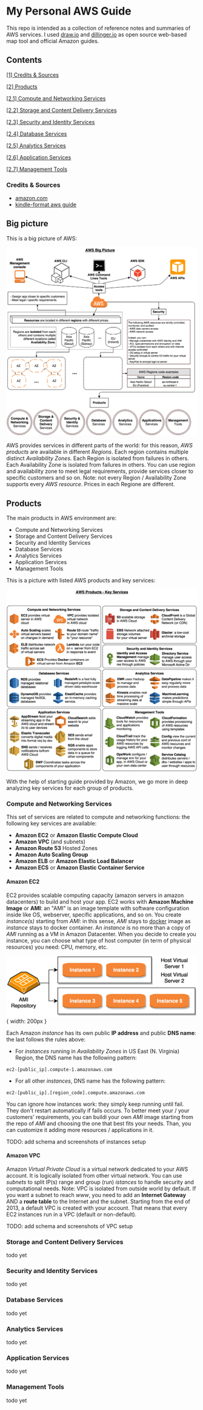 # My Personal AWS Guide

This repo is intended as a collection of reference notes and summaries of AWS services. I used [draw.io](https://draw.io) and [dillinger.io](https://dillinger.io) as open source web-based map tool and official Amazon guides.

## Contents

[[1] Credits & Sources](#creditsandsources)

[[2] Products](#products)

[[2.1] Compute and Networking Services](#cns)

[[2.2] Storage and Content Delivery Services](#scds)

[[2.3] Security and Identity Services](#sis)

[[2.4] Database Services](#ds)

[[2.5] Analytics Services](#as)

[[2.6] Application Services](#aps)

[[2.7] Management Tools](#mt)

### <a name="creditsandsources"></a>Credits & Sources

- [amazon.com](https://amazon.com)
- [kindle-format aws guide](https://www.amazon.com/Amazon-Web-Services/e/B007R6MVQ6)

## Big picture

This is a big picture of AWS:

![Big picture](./images/aws_1.0_big_picture.png)

AWS provides services in different parts of the world: for this reason, _AWS products_ are available in different _Regions_. Each region contains multiple distinct _Availability Zones_. Each Region is isolated from failures in others. Each Availability Zone is isolated from failures in others. You can use region and availability zone to meet legal requirements, provide services closer to specific customers and so on. Note: not every Region / Availability Zone supports every _AWS resource_. Prices in each Regione are different.

## <a name="products"></a>Products

The main products in AWS environment are:

- Compute and Networking Services
- Storage and Content Delivery Services
- Security and Identity Services
- Database Services
- Analytics Services
- Application Services
- Management Tools

This is a picture with listed AWS products and key services:

![Products](./images/aws_1.0_products.png)

With the help of starting guide provided by Amazon, we go more in deep analyzing key services for each group of products. 

### <a name="cns"></a>Compute and Networking Services

This set of services are related to compute and networking functions: the following key services are available:
- __Amazon EC2__ or __Amazon Elastic Compute Cloud__
- __Amazon VPC__ (and subnets)
- __Amazon Route 53__ Hosted Zones
- __Amazon Auto Scaling Group__
- __Amazon ELB__ or __Amazon Elastic Load Balancer__
- __Amazon ECS__ or __Amazon Elastic Container Service__

#### Amazon EC2

EC2 provides scalable computing capacity (amazon servers in amazon datacenters) to build and host your app. EC2 works with __Amazon Machine Image__ or __AMI__: an "AMI" is an image template with software configuration inside like OS, webserver, specific applications, and so on. You create _instance(s)_ starting from _AMI_: in this sense, _AMI_ stays to [docker](https://docker.com) image as _instance_ stays to docker container. An _instance_ is no more than a copy of _AMI_ running as a VM in Amazon Datacenter. When you decide to create you instance, you can choose what type of host computer (in term of physical resources) you need: CPU, memory, etc.

![AMIExample](./images/aws_1.0_ami_example.png) { width: 200px }

Each Amazon _instance_ has its own public __IP address__ and public __DNS name__: the last follows the rules above:
- For _instances_ running in _Availability Zones_ in US East (N. Virginia) Region, the DNS name has the following pattern:
```
ec2-[public_ip].compute-1.amazonaws.com
```
- For all other _instances_, DNS name has the following pattern:
```
ec2-[public_ip].[region_code].compute.amazonaws.com
```

You can ignore how instances work: they simply keep running until fail. They don't restart automatically if fails occurs. To better meet your / your customers' requirements, you can buildi your own _AMI_ image starting from the repo of _AMI_ and choosing the one that best fits your needs. Than, you can customize it adding more resources / applications in it.

TODO: add schema and screenshots of instances setup

#### Amazon VPC

Amazon _Virtual Private Cloud_ is a virtual network dedicated to your AWS account. It is logically isolated from other virtual network. You can use _subnets_ to split IP(s) range and group (run) _istances_ to handle security and computational needs.
Note: VPC is isolated from outside world by default. If you want a subnet to reach _www_, you need to add an __Internet Gateway__ AND a __route table__ to the Internet and the subnet. Starting from the end of 2013, a default VPC is created with your account. That means that every EC2 instances run in a VPC (default or non-default).

TODO: add schema and screenshots of VPC setup

### <a name="scds"></a>Storage and Content Delivery Services
todo yet

### <a name="sis"></a>Security and Identity Services
todo yet

### <a name="ds"></a>Database Services
todo yet

### <a name="as"></a>Analytics Services
todo yet

### <a name="aps"></a>Application Services
todo yet

### <a name="mt"></a>Management Tools
todo yet